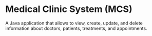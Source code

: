 #  Medical Clinic System (MCS) 
A Java application that allows to view, create, update, and delete information about doctors, patients, treatments, and appointments.
